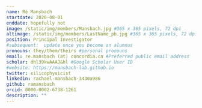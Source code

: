 ```yaml
---
name: Ré Mansbach
startdate: 2020-08-01
enddate: hopefully not
image: /static/img/members/Mansbach.jpg #365 x 365 pixels, 72 dpi
altimage: /static/img/members/LastName_pb.jpg #365 x 365 pixels, 72 dpi
position: Principal Investigator
#subsequent:  update once you become an alumnus
pronouns: they/them/theirs #personal pronouns
email: re.mansbach (at) concordia.ca #Preferred public email address
scholar: dhl39kwAAAJ&hl #Google Scholar User ID
#website: https://mansbach-lab.github.io
twitter: silicophysicist
linkedin: rachael-mansbach-3430a986
github: ramansbach
orcid: 0000-0002-6738-1261
description: ""
---
```

